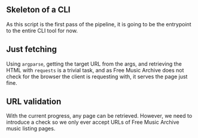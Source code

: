## Skeleton of a CLI
As this script is the first pass of the pipeline, it is going to be the entrypoint to the entire CLI tool for now.

## Just fetching
Using `argparse`, getting the target URL from the args, and retrieving the HTML with `requests` is a trivial task, and as Free Music Archive does not check for the browser the client is requesting with, it serves the page just fine.

## URL validation
With the current progress, any page can be retrieved. However, we need to introduce a check so we only ever accept URLs of Free Music Archive music listing pages. 